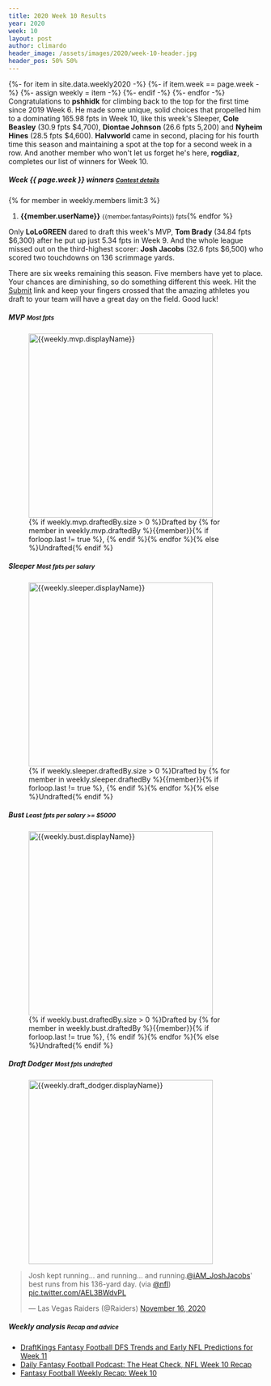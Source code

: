```yaml
---
title: 2020 Week 10 Results
year: 2020
week: 10
layout: post
author: climardo
header_image: /assets/images/2020/week-10-header.jpg
header_pos: 50% 50%
---
```

{%- for item in site.data.weekly2020 -%}
    {%- if item.week == page.week -%}
        {%- assign weekly = item -%}
    {%- endif -%}
{%- endfor -%}
Congratulations to **pshhidk** for climbing back to the top for the first time since 2019 Week 6. He made some unique, solid choices that propelled him to a dominating 165.98 fpts in Week 10, like this week's Sleeper, **Cole Beasley** (30.9 fpts $4,700), **Diontae Johnson** (26.6 fpts 5,200) and **Nyheim Hines** (28.5 fpts $4,600). **Halvworld** came in second, placing for his fourth time this season and maintaining a spot at the top for a second week in a row. And another member who won't let us forget he's here, **rogdiaz**, completes our list of winners for Week 10.

##### Week {{ page.week }} winners <small class="text-muted">[Contest details](https://www.draftkings.com/contest/gamecenter/{{weekly.contest_id}})</small>
{% for member in weekly.members limit:3 %}
1. **{{member.userName}}** <small class="text-muted">{{member.fantasyPoints}} fpts</small>{% endfor %}

Only **LoLoGREEN** dared to draft this week's MVP, **Tom Brady** (34.84 fpts $6,300) after he put up just 5.34 fpts in Week 9. And the whole league missed out on the third-highest scorer: **Josh Jacobs** (32.6 fpts $6,500) who scored two touchdowns on 136 scrimmage yards. 

There are six weeks remaining this season. Five members have yet to place. Your chances are diminishing, so do something different this week. Hit the [Submit](https://www.draftkings.com/draft/contest/96690862) link and keep your fingers crossed that the amazing athletes you draft to your team will have a great day on the field. Good luck!

##### MVP <small class="text-muted">Most fpts</small>
<figure class="figure">
    <img class="img-fluid" src="/assets/images/{{page.year}}/week-{{page.week}}-{{weekly.mvp.displayName | replace: ' ', '-' | escape |downcase }}.png" width="364px" alt="{{weekly.mvp.displayName}}"/>
    <figcaption class="figure-caption">{% if weekly.mvp.draftedBy.size > 0 %}Drafted by {% for member in weekly.mvp.draftedBy %}{{member}}{% if forloop.last != true %}, {% endif %}{% endfor %}{% else %}Undrafted{% endif %}</figcaption>
</figure>

##### Sleeper <small class="text-muted">Most fpts per salary</small>
<figure class="figure">
    <img class="img-fluid" src="/assets/images/{{page.year}}/week-{{page.week}}-{{weekly.sleeper.displayName | replace: ' ', '-' | escape | downcase }}.png" width="364px" alt="{{weekly.sleeper.displayName}}"/>
    <figcaption class="figure-caption">{% if weekly.sleeper.draftedBy.size > 0 %}Drafted by {% for member in weekly.sleeper.draftedBy %}{{member}}{% if forloop.last != true %}, {% endif %}{% endfor %}{% else %}Undrafted{% endif %}</figcaption>
</figure>

##### Bust <small class="text-muted">Least fpts per salary >= $5000</small>
<figure class="figure">
    <img class="img-fluid" src="/assets/images/{{page.year}}/week-{{page.week}}-{{weekly.bust.displayName | replace: ' ', '-' | escape | downcase }}.png" width="364px" alt="{{weekly.bust.displayName}}"/>
    <figcaption class="figure-caption">{% if weekly.bust.draftedBy.size > 0 %}Drafted by {% for member in weekly.bust.draftedBy %}{{member}}{% if forloop.last != true %}, {% endif %}{% endfor %}{% else %}Undrafted{% endif %}</figcaption>
</figure>

##### Draft Dodger <small class="text-muted">Most fpts undrafted</small>
<figure class="figure">
    <img class="img-fluid" src="/assets/images/{{page.year}}/week-{{page.week}}-{{weekly.draft_dodger.displayName | replace: ' ', '-' | escape | downcase }}.png" width="364px" alt="{{weekly.draft_dodger.displayName}}"/>
</figure>
<blockquote class="twitter-tweet"><p lang="en" dir="ltr">Josh kept running... and running... and running.<a href="https://twitter.com/iAM_JoshJacobs?ref_src=twsrc%5Etfw">@iAM_JoshJacobs</a>&#39; best runs from his 136-yard day. (via <a href="https://twitter.com/NFL?ref_src=twsrc%5Etfw">@nfl</a>) <a href="https://t.co/AEL3BWdvPL">pic.twitter.com/AEL3BWdvPL</a></p>&mdash; Las Vegas Raiders (@Raiders) <a href="https://twitter.com/Raiders/status/1328155001202515970?ref_src=twsrc%5Etfw">November 16, 2020</a></blockquote> <script async src="https://platform.twitter.com/widgets.js" charset="utf-8"></script>

##### Weekly analysis <small class="text-muted">Recap and advice</small>
- [DraftKings Fantasy Football DFS Trends and Early NFL Predictions for Week 11](https://dknation.draftkings.com/playbook/2020/11/16/21569885/draftkings-fantasy-football-dfs-early-nfl-predictions-week-11-marquez-valdes-scantling-tee-higgins)
- [Daily Fantasy Football Podcast: The Heat Check, NFL Week 10 Recap](https://www.numberfire.com/nfl/news/34718/daily-fantasy-football-podcast-the-heat-check-nfl-week-10-recap)
- [Fantasy Football Weekly Recap: Week 10](https://www.fantasypros.com/2020/11/fantasy-football-weekly-recap-week-10/)
